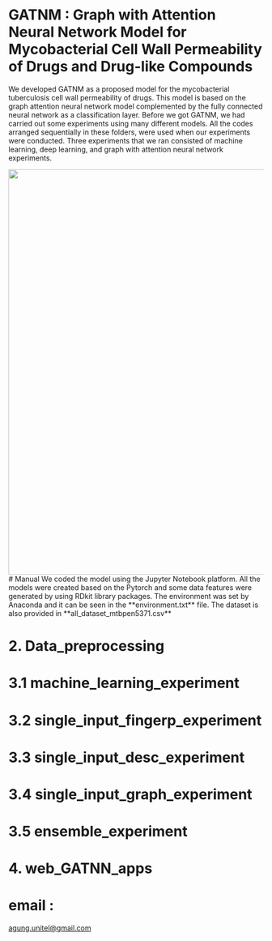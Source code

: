 # GATNM : Graph with Attention Neural Network Model for Mycobacterial Cell Wall Permeability of Drugs and Drug-like Compounds
We developed GATNM as a proposed model for the mycobacterial tuberculosis cell wall permeability of drugs. This model is based on the graph attention neural network model complemented by the fully connected neural network as a classification layer. Before we got GATNM, we had carried out some experiments using many different models. All the codes arranged sequentially in these folders, were used when our experiments were conducted. Three experiments that we ran consisted of machine learning, deep learning, and graph with attention neural network experiments.  

<img src="https://github.com/asw1982/MTbPrediction/assets/99703772/f947662d-43ab-451c-b7fe-0fe346ed3a74" width="800" />
# Manual 
We coded the model using the Jupyter Notebook platform. All the models were created based on the Pytorch and some data features were generated by using RDkit library packages. 
The environment was set by Anaconda and it can be seen in the **environment.txt** file. 
The dataset is also provided in **all_dataset_mtbpen5371.csv**

# 2. Data_preprocessing
# 3.1 machine_learning_experiment
# 3.2 single_input_fingerp_experiment 
# 3.3 single_input_desc_experiment
# 3.4 single_input_graph_experiment
# 3.5 ensemble_experiment
# 4. web_GATNN_apps 


# email : 
agung.unitel@gmail.com 
